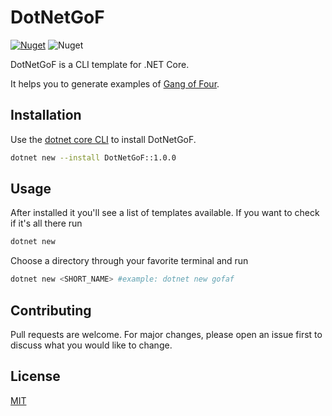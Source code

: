 # DotNetGoF


[![Nuget](https://img.shields.io/nuget/v/DotNetGoF)](https://www.nuget.org/packages/DotNetGoF/) ![Nuget](https://img.shields.io/nuget/dt/DotNetGoF) 

DotNetGoF is a CLI template for .NET Core.

It helps you to generate examples of [Gang of Four](https://www.dofactory.com/net/design-patterns).

## Installation

Use the [dotnet core CLI](https://docs.microsoft.com/pt-br/dotnet/core/tools/) to install DotNetGoF.

```bash
dotnet new --install DotNetGoF::1.0.0
```

## Usage

After installed it you'll see a list of templates available. If you want to check if it's all there run

```bash
dotnet new 
```

Choose a directory through your favorite terminal and run

```bash
dotnet new <SHORT_NAME> #example: dotnet new gofaf
```

## Contributing
Pull requests are welcome. For major changes, please open an issue first to discuss what you would like to change.

## License
[MIT](https://choosealicense.com/licenses/mit/)
